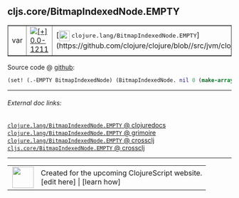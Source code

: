 ## cljs.core/BitmapIndexedNode.EMPTY



 <table border="1">
<tr>
<td>var</td>
<td><a href="https://github.com/cljsinfo/cljs-api-docs/tree/0.0-1211"><img valign="middle" alt="[+] 0.0-1211" title="Added in 0.0-1211" src="https://img.shields.io/badge/+-0.0--1211-lightgrey.svg"></a> </td>
<td>
[<img height="24px" valign="middle" src="http://i.imgur.com/1GjPKvB.png"> <samp>clojure.lang/BitmapIndexedNode.EMPTY</samp>](https://github.com/clojure/clojure/blob//src/jvm/clojure/lang/PersistentHashMap.java)
</td>
</tr>
</table>









Source code @ [github](https://github.com/clojure/clojurescript/blob/r2740/src/cljs/cljs/core.cljs#L5847):

```clj
(set! (.-EMPTY BitmapIndexedNode) (BitmapIndexedNode. nil 0 (make-array 0)))
```

<!--
Repo - tag - source tree - lines:

 <pre>
clojurescript @ r2740
└── src
    └── cljs
        └── cljs
            └── <ins>[core.cljs:5847](https://github.com/clojure/clojurescript/blob/r2740/src/cljs/cljs/core.cljs#L5847)</ins>
</pre>

-->

---



###### External doc links:

[`clojure.lang/BitmapIndexedNode.EMPTY` @ clojuredocs](http://clojuredocs.org/clojure.lang/BitmapIndexedNode.EMPTY)<br>
[`clojure.lang/BitmapIndexedNode.EMPTY` @ grimoire](http://conj.io/store/v1/org.clojure/clojure/1.7.0-beta3/clj/clojure.lang/BitmapIndexedNode.EMPTY/)<br>
[`clojure.lang/BitmapIndexedNode.EMPTY` @ crossclj](http://crossclj.info/fun/clojure.lang/BitmapIndexedNode.EMPTY.html)<br>
[`cljs.core/BitmapIndexedNode.EMPTY` @ crossclj](http://crossclj.info/fun/cljs.core.cljs/BitmapIndexedNode.EMPTY.html)<br>

---

 <table>
<tr><td>
<img valign="middle" align="right" width="48px" src="http://i.imgur.com/Hi20huC.png">
</td><td>
Created for the upcoming ClojureScript website.<br>
[edit here] | [learn how]
</td></tr></table>

[edit here]:https://github.com/cljsinfo/cljs-api-docs/blob/master/cljsdoc/cljs.core/BitmapIndexedNodeDOTEMPTY.cljsdoc
[learn how]:https://github.com/cljsinfo/cljs-api-docs/wiki/cljsdoc-files

<!--

This information was too distracting to show to readers, but I'll leave it
commented here since it is helpful to:

- pretty-print the data used to generate this document
- and show how to retrieve that data



The API data for this symbol:

```clj
{:ns "cljs.core",
 :name "BitmapIndexedNode.EMPTY",
 :history [["+" "0.0-1211"]],
 :parent-type "BitmapIndexedNode",
 :type "var",
 :full-name-encode "cljs.core/BitmapIndexedNodeDOTEMPTY",
 :source {:code "(set! (.-EMPTY BitmapIndexedNode) (BitmapIndexedNode. nil 0 (make-array 0)))",
          :title "Source code",
          :repo "clojurescript",
          :tag "r2740",
          :filename "src/cljs/cljs/core.cljs",
          :lines [5847]},
 :full-name "cljs.core/BitmapIndexedNode.EMPTY",
 :clj-symbol "clojure.lang/BitmapIndexedNode.EMPTY"}

```

Retrieve the API data for this symbol:

```clj
;; from Clojure REPL
(require '[clojure.edn :as edn])
(-> (slurp "https://raw.githubusercontent.com/cljsinfo/cljs-api-docs/catalog/cljs-api.edn")
    (edn/read-string)
    (get-in [:symbols "cljs.core/BitmapIndexedNode.EMPTY"]))
```

-->
